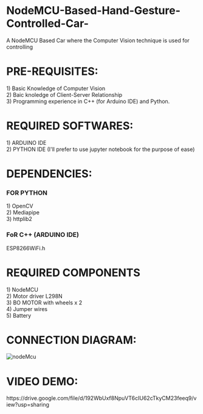 # NodeMCU-Based-Hand-Gesture-Controlled-Car-
A NodeMCU Based Car where the Computer Vision technique is used for controlling

<H1>PRE-REQUISITES:</H1>  
1) Basic Knowledge of Computer Vision <br>
2) Baic knoledge of Client-Server Relationship <br>
3) Programming experience in C++ (for Arduino IDE) and Python. <br>

<h1>REQUIRED SOFTWARES:</h1>
1) ARDUINO IDE <br>
2) PYTHON IDE (I'll prefer to use jupyter notebook for the purpose  of ease) <br>

<h1>DEPENDENCIES:</h1>
<h3>FOR  PYTHON</h3>
1) OpenCV <br>
2) Mediapipe <br>
3) httplib2 <br>
<h3>FoR C++ (ARDUINO IDE)</h3>
  ESP8266WiFi.h

<h1>REQUIRED COMPONENTS</h1>
1) NodeMCU <br>
2) Motor driver L298N <br>
3) BO MOTOR with wheels x 2 <br>
4) Jumper wires <br>
5) Battery
<h1>CONNECTION DIAGRAM:</h1>


![nodeMcu](https://user-images.githubusercontent.com/82854685/158703275-89538302-555b-4111-91e2-dd6359183aeb.JPG)



<h1>VIDEO DEMO: </h1>
https://drive.google.com/file/d/192WbUxf8NpuVT6cIU62cTkyCM23feeq9/view?usp=sharing
